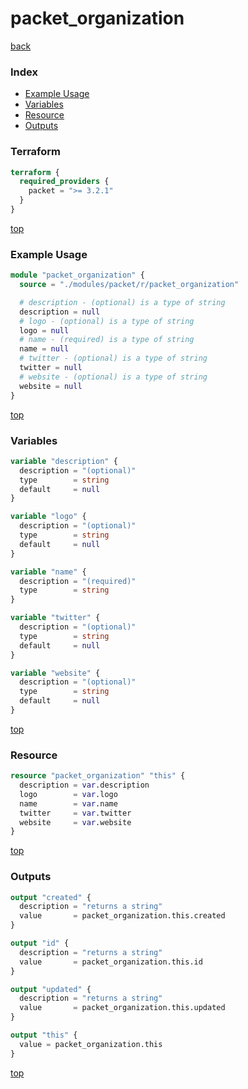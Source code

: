 # packet_organization

[back](../packet.md)

### Index

- [Example Usage](#example-usage)
- [Variables](#variables)
- [Resource](#resource)
- [Outputs](#outputs)

### Terraform

```terraform
terraform {
  required_providers {
    packet = ">= 3.2.1"
  }
}
```

[top](#index)

### Example Usage

```terraform
module "packet_organization" {
  source = "./modules/packet/r/packet_organization"

  # description - (optional) is a type of string
  description = null
  # logo - (optional) is a type of string
  logo = null
  # name - (required) is a type of string
  name = null
  # twitter - (optional) is a type of string
  twitter = null
  # website - (optional) is a type of string
  website = null
}
```

[top](#index)

### Variables

```terraform
variable "description" {
  description = "(optional)"
  type        = string
  default     = null
}

variable "logo" {
  description = "(optional)"
  type        = string
  default     = null
}

variable "name" {
  description = "(required)"
  type        = string
}

variable "twitter" {
  description = "(optional)"
  type        = string
  default     = null
}

variable "website" {
  description = "(optional)"
  type        = string
  default     = null
}
```

[top](#index)

### Resource

```terraform
resource "packet_organization" "this" {
  description = var.description
  logo        = var.logo
  name        = var.name
  twitter     = var.twitter
  website     = var.website
}
```

[top](#index)

### Outputs

```terraform
output "created" {
  description = "returns a string"
  value       = packet_organization.this.created
}

output "id" {
  description = "returns a string"
  value       = packet_organization.this.id
}

output "updated" {
  description = "returns a string"
  value       = packet_organization.this.updated
}

output "this" {
  value = packet_organization.this
}
```

[top](#index)